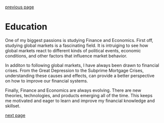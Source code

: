 [previous page](Hobbies.md)

# **Education**

One of my biggest passions is studying Finance and Economics. First off, studying global markets is a fascinating field. It is intruiging to see how global markets react to different kinds of political events, economic conditions, and other factors that influence market behavior. 

In additon to following global markets, I have always been drawn to financial crises. From the Great Depression to the Subprime Mortgage Crises, understanding these causes and effects, can provide a better perspective on how to improve our financial systems. 

Finally, Finance and Economics are always evolving. There are new theories, technologies, and products emerging all of the time. This keeps me motivated and eager to learn and improve my financial knowledge and skillset. 

[next page](Images.md)
